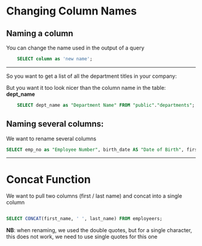 # Changing Column Names

## Naming a column

You can change the name used in the output of a query 

```sql
    SELECT column as 'new name';
```

---

So you want to get a list of all the department titles in your company: 

But you want it too look nicer than the column name in the table: **dept_name**

```sql
    SELECT dept_name as "Department Name" FROM "public"."departments";
```

## Naming several columns: 

We want to rename several columns 

```sql
SELECT emp_no as "Employee Number", birth_date AS "Date of Birth", first_name as "First Name", last_name AS "Last Name" from "public"."employees";
```

---

# Concat Function 

We want to pull two columns (first / last name) and concat into a single column

```sql

SELECT CONCAT(first_name, ' ', last_name) FROM employeers;
```

**NB**: when renaming, we used the double quotes, but for a single character, this does not work, we need to use single quotes for this one

